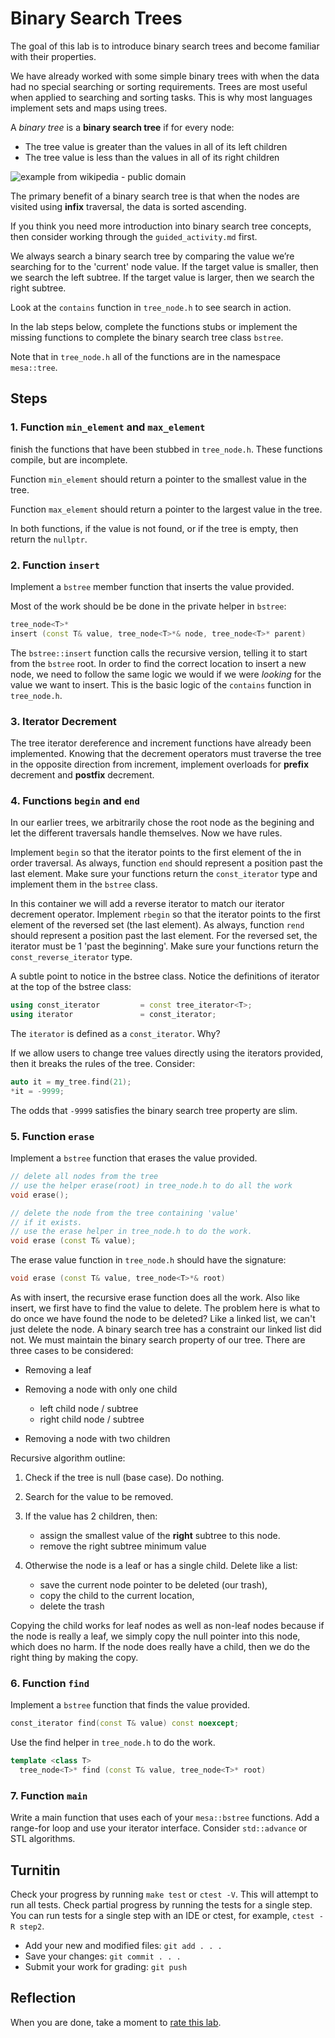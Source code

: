 # Binary Search Trees
The goal of this lab is to introduce binary search trees
and become familiar with their properties.

We have already worked with some simple binary trees with when the
data had no special searching or sorting requirements.
Trees are most useful when applied to searching and sorting tasks.
This is why most languages implement sets and maps using trees.

A *binary tree* is a **binary search tree** if for every node:

- The tree value is greater than the values in all of its left children
- The tree value is less than the values in all of its right children

![example from wikipedia - public domain](https://upload.wikimedia.org/wikipedia/commons/thumb/d/da/Binary_search_tree.svg/288px-Binary_search_tree.svg.png)

The primary benefit of a binary search tree is that when the nodes are
visited using **infix** traversal, the data is sorted ascending.

If you think you need more introduction into binary search tree
concepts, then consider working through the `guided_activity.md` first.

We always search a binary search tree by comparing the 
value we’re searching for to the 'current' node value. 
If the target value is smaller, then we search the left subtree.
If the target value is larger, then we search the right subtree.

Look at the `contains` function in `tree_node.h` to see search in action.

In the lab steps below, complete the functions stubs
or implement the missing functions to complete the 
binary search tree class `bstree`.

Note that in `tree_node.h` all of the functions are in
the namespace `mesa::tree`.

## Steps

### 1. Function `min_element` and `max_element`
finish the functions that have been stubbed in `tree_node.h`.
These functions compile, but are incomplete.

Function `min_element` should return a pointer to the smallest value
in the tree.

Function `max_element` should return a pointer to the largest value
in the tree.

In both functions, if the value is not found, or if the tree is empty,
then return the `nullptr`.

### 2. Function `insert`
Implement a `bstree` member function that inserts the value provided.

Most of the work should be be done in the private helper in `bstree`:

```cpp
tree_node<T>* 
insert (const T& value, tree_node<T>*& node, tree_node<T>* parent)
```

The `bstree::insert` function calls the recursive version, 
telling it to start from the `bstree` root.
In order to find the correct location to insert a new node,
we need to follow the same logic we would if we were *looking* for the
value we want to insert.
This is the basic logic of the `contains` function in `tree_node.h`.



### 3. Iterator Decrement

The tree iterator dereference and increment functions have already
been implemented.
Knowing that the decrement operators must traverse the tree in the 
opposite direction from increment,
implement overloads for **prefix** decrement and **postfix** decrement.

### 4. Functions `begin` and `end`
In our earlier trees, we arbitrarily chose the root node
as the begining and let the different traversals handle themselves.
Now we have rules.

Implement `begin` so that the iterator points to the
first element of the in order traversal.
As always, function `end` should represent a position past the last element.
Make sure your functions return the `const_iterator` type
and implement them in the `bstree` class.

In this container we will add a reverse iterator to match our
iterator decrement operator.
Implement `rbegin` so that the iterator points to the
first element of the reversed set (the last element).
As always, function `rend` should represent a position past the last element.
For the reversed set, the iterator must be 1 'past the beginning'.
Make sure your functions return the `const_reverse_iterator` type.

A subtle point to notice in the bstree class.
Notice the definitions of iterator at the top of the bstree class:

```cpp
using const_iterator         = const tree_iterator<T>;
using iterator               = const_iterator;
```

The `iterator` is defined as a `const_iterator`. Why?

If we allow users to change tree values directly using the iterators
provided, then it breaks the rules of the tree. Consider:

```cpp
auto it = my_tree.find(21);
*it = -9999;
```

The odds that `-9999` satisfies the binary search tree property are slim.


### 5. Function `erase`
Implement a `bstree` function that erases the value provided.

```cpp
// delete all nodes from the tree
// use the helper erase(root) in tree_node.h to do all the work
void erase();

// delete the node from the tree containing 'value'
// if it exists.
// use the erase helper in tree_node.h to do the work.
void erase (const T& value);
```

The erase value function in `tree_node.h` should have the signature:

```cpp
void erase (const T& value, tree_node<T>*& root)
```

As with insert, the recursive erase function does all the work.
Also like insert, we first have to find the value to delete.
The problem here is what to do once we have found the node to be deleted?
Like a linked list, we can't just delete the node.
A binary search tree has a constraint our linked list did not.
We must maintain the binary search property of our tree.
There are three cases to be considered:

- Removing a leaf
- Removing a node with only one child

  - left child node / subtree
  - right child node / subtree

- Removing a node with two children

Recursive algorithm outline:

1. Check if the tree is null (base case). Do nothing.
2. Search for the value to be removed.
3. If the value has 2 children, then:

   - assign the smallest value of the **right** subtree to this node.
   - remove the right subtree minimum value

4. Otherwise the node is a leaf or has a single child.
   Delete like a list:

   - save the current node pointer to be deleted (our trash),
   - copy the child to the current location,
   - delete the trash

Copying the child works for leaf nodes as well as non-leaf nodes
because if the node is really a leaf, we simply copy
the null pointer into this node, which does no harm.
If the node does really have a child,
then we do the right thing by making the copy.


### 6. Function `find`
Implement a `bstree` function that finds the value provided.

```cpp
const_iterator find(const T& value) const noexcept;
```

Use the find helper in `tree_node.h` to do the work.

```cpp
template <class T>
  tree_node<T>* find (const T& value, tree_node<T>* root)
```


### 7. Function `main`
Write a main function that uses each of your `mesa::bstree` functions.
Add a range-for loop and use your iterator interface.
Consider `std::advance` or STL algorithms.


## Turnitin
Check your progress by running `make test` or `ctest -V`.
This will attempt to run all tests.
Check partial progress by running the tests for a single step.
You can run tests for a single step with an IDE or ctest,
for example, `ctest -R step2`.

- Add your new and modified files: `git add . . . `
- Save your changes: `git commit . . . `
- Submit your work for grading: `git push`

## Reflection
When you are done, take a moment to 
[rate this lab](https://forms.gle/4QddJFCj9axNB2Cf8).

